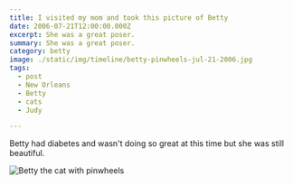 ```yaml
---
title: I visited my mom and took this picture of Betty
date: 2006-07-21T12:00:00.000Z
excerpt: She was a great poser.
summary: She was a great poser.
category: betty
image: ./static/img/timeline/betty-pinwheels-jul-21-2006.jpg
tags:
  - post 
  - New Orleans
  - Betty
  - cats
  - Judy

---
```


Betty had diabetes and wasn't doing so great at this time but she was still beautiful.

![Betty the cat with pinwheels](/static/img/betty/betty-pinwheels-jul-21-2006.jpg "Betty the cat with pinwheels")
